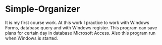 # Simple-Organizer
It is my first course work. 
At this work I practice to work with Windows Forms, database query and with Windows register.
This program can save plans for certain day in database Microsoft Access. Also this program run when Windows is started.
